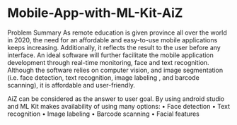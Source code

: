 # Mobile-App-with-ML-Kit-AiZ
Problem Summary	As remote education is given province all over the world in 2020, the need for an affordable and easy-to-use  mobile applications keeps increasing. Additionally, it reflects the result to the user before  any  interface. An ideal software will further facilitate the mobile application development through real-time monitoring, face and text recognition. Although the software relies on computer vision, and image segmentation (i.e. face  detection, text recognition, image labeling , and  barcode scanning), it is affordable and user-friendly. 


AiZ can be considered as the answer to user goal. By using android studio and ML Kit makes availability of  using  many options:
•	Face detection
•	Text recognition
•	Image labeling
•	Barcode scanning
•	Facial features 



